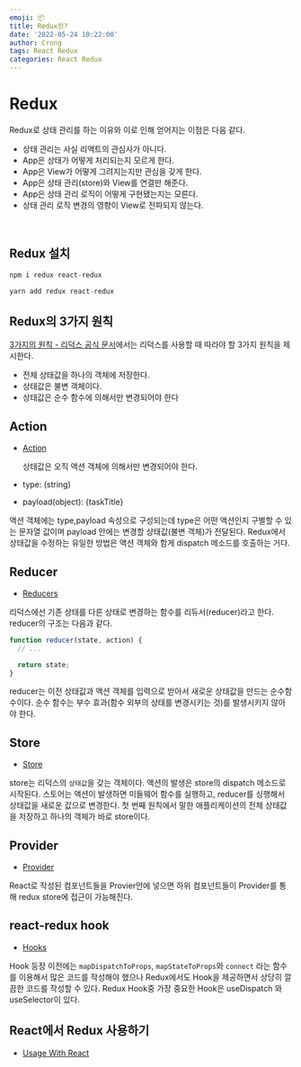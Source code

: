 ```yaml
---
emoji: 📦
title: Redux란?
date: '2022-05-24 10:22:00'
author: Crong
tags: React Redux
categories: React Redux
---
```


# Redux

Redux로 상태 관리를 하는 이유와 이로 인해 얻어지는 이점은 다음 같다.

- 상태 관리는 사실 리액트의 관심사가 아니다.
- App은 상태가 어떻게 처리되는지 모르게 한다.
- App은 View가 어떻게 그려지는지만 관심을 갖게 한다.
- App은 상태 관리(store)와 View를 연결만 해준다.
- App은 상태 관리 로직이 어떻게 구현됐는지는 모른다.
- 상태 관리 로직 변경의 영향이 View로 전파되지 않는다.

<br>

## Redux 설치

```javascript
npm i redux react-redux
```

```javascript
yarn add redux react-redux
```

## Redux의 3가지 원칙

[3가지의 원칙 - 리덕스 공식 문서](https://redux.js.org/understanding/thinking-in-redux/three-principles)에서는 리덕스를 사용할 때 따라야 할 3가지 원칙을 제시한다.

- 전체 상태값을 하나의 객체에 저장한다.
- 상태값은 불변 객체이다.
- 상태값은 순수 함수에 의해서만 변경되어야 한다

## Action

- [Action](https://redux.js.org/tutorials/fundamentals/part-2-concepts-data-flow)

  상태값은 오직 액션 객체에 의해서만 변경되어야 한다.

- type: (string)
- payload(object): {taskTitle}

액션 객체에는 type,payload 속성으로 구성되는데 type은 어떤 액션인지 구별할 수 있는 문자열 값이며 payload 안에는 변경할 상태값(불변 객체)가 전달된다. Redux에서 상태값을 수정하는 유일한 방법은 액션 객체와 함게 dispatch 메소드를 호출하는 거다.

## Reducer

- [Reducers](https://redux.js.org/tutorials/fundamentals/part-3-state-actions-reducers)

리덕스에선 기존 상태를 다른 상태로 변경하는 함수를 리듀서(reducer)라고 한다. reducer의 구조는 다음과 같다.

```javascript
function reducer(state, action) {
  // ...

  return state;
}
```

reducer는 이전 상태값과 액션 객체를 입력으로 받아서 새로운 상태값을 만드는 순수함수이다. 순수 함수는 부수 효과(함수 외부의 상태를 변경시키는 것)를 발생시키지 않아야 한다.

## Store

- [Store](https://redux.js.org/tutorials/fundamentals/part-4-store)

store는 리덕스의 `상태값`을 갖는 객체이다. 액션의 발생은 store의 dispatch 메소드로 시작된다. 스토어는 액션이 발생하면 미들웨어 함수를 실행하고, reducer를 싱행해서 상태값을 새로운 값으로 변경한다. 첫 번째 원칙에서 말한 애플리케이션의 전체 상태값을 저장하고 하나의 객체가 바로 store이다.

## Provider

- [Provider](https://react-redux.js.org/api/provider)

React로 작성된 컴포넌트들을 Provier안에 넣으면 하위 컴포넌트들이 Provider를 통해 redux store에 접근이 가능해진다.

## react-redux hook

- [Hooks](https://react-redux.js.org/api/hooks#usedispatch)

Hook 등장 이전에는 `mapDispatchToProps`, `mapStateToProps`와 `connect` 라는 함수를 이용해서 많은 코드를 작성해야 했으나 Redux에서도 Hook을 제공하면서 상당히 깔끔한 코드를 작성할 수 있다. Redux Hook중 가장 중요한 Hook은 useDispatch 와 useSelector이 있다.

## React에서 Redux 사용하기

- [Usage With React](https://redux.js.org/tutorials/fundamentals/part-5-ui-react)

```toc

```
